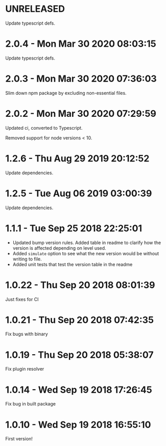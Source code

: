 # UNRELEASED

Update typescript defs.

# 2.0.4 - Mon Mar 30 2020 08:03:15

Update typescript defs.

# 2.0.3 - Mon Mar 30 2020 07:36:03

Slim down npm package by excluding non-essential files.

# 2.0.2 - Mon Mar 30 2020 07:29:59

Updated ci, converted to Typescript.

Removed support for node versions < 10.

# 1.2.6 - Thu Aug 29 2019 20:12:52

Update dependencies.

# 1.2.5 - Tue Aug 06 2019 03:00:39

Update dependencies.

# 1.1.1 - Tue Sep 25 2018 22:25:01

- Updated bump version rules. Added table in readme to clarify how the version is affected depending on level used.
- Added `simulate` option to see what the new version would be without writing to file.
- Added unit tests that test the version table in the readme

# 1.0.22 - Thu Sep 20 2018 08:01:39

Just fixes for CI

# 1.0.21 - Thu Sep 20 2018 07:42:35

Fix bugs with binary

# 1.0.19 - Thu Sep 20 2018 05:38:07

Fix plugin resolver

# 1.0.14 - Wed Sep 19 2018 17:26:45

Fix bug in built package

# 1.0.10 - Wed Sep 19 2018 16:55:10

First version!


